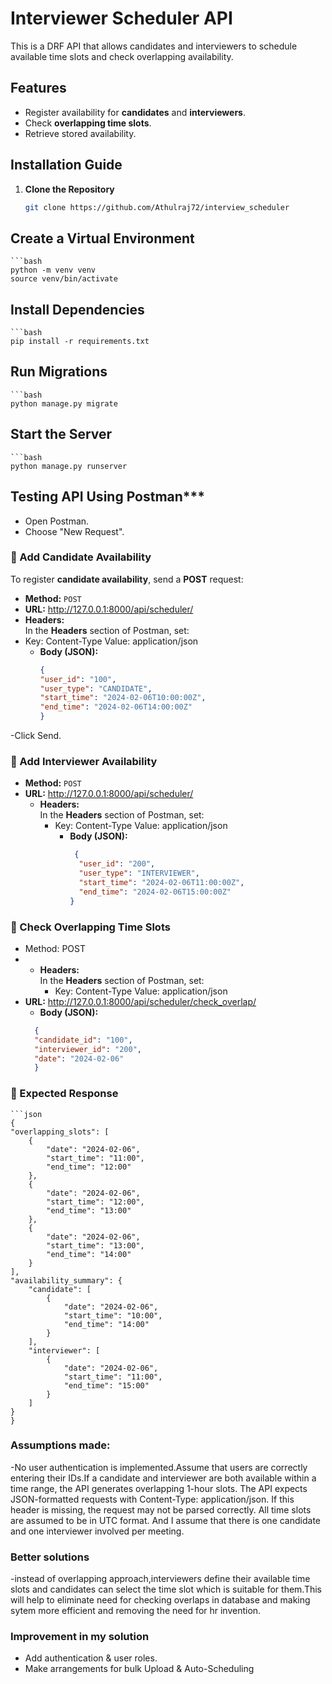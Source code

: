 # Interviewer Scheduler API

This is a DRF API that allows candidates and interviewers to schedule available time slots and check overlapping availability.
## Features
- Register availability for **candidates** and **interviewers**.
- Check **overlapping time slots**.
- Retrieve stored availability.

## Installation Guide

1. **Clone the Repository**
   ```bash
   git clone https://github.com/Athulraj72/interview_scheduler
   
## Create  a Virtual Environment
    ```bash
    python -m venv venv 
    source venv/bin/activate

## Install Dependencies
    ```bash
    pip install -r requirements.txt

## Run Migrations
    ```bash
    python manage.py migrate

## Start the Server
    ```bash
    python manage.py runserver

## Testing API Using Postman***
- Open Postman.
- Choose "New Request".
    
### **🔹  Add Candidate Availability**
To register **candidate availability**, send a **POST** request:

- **Method:** `POST`
- **URL:** http://127.0.0.1:8000/api/scheduler/
- **Headers:**  
In the **Headers** section of Postman, set:
- Key: Content-Type   Value: application/json
  - **Body (JSON):**
      ```json
      {
      "user_id": "100",
      "user_type": "CANDIDATE",
      "start_time": "2024-02-06T10:00:00Z",
      "end_time": "2024-02-06T14:00:00Z"
      }
-Click Send.

### **🔹  Add Interviewer Availability**
- **Method:** `POST`
- **URL:** http://127.0.0.1:8000/api/scheduler/
  - **Headers:**  
  In the **Headers** section of Postman, set:
    - Key: Content-Type   Value: application/json
      - **Body (JSON):**
        ```json
         {
          "user_id": "200",
          "user_type": "INTERVIEWER",
          "start_time": "2024-02-06T11:00:00Z",
          "end_time": "2024-02-06T15:00:00Z"
        }

### **🔹  Check Overlapping Time Slots**
- Method: POST
- - **Headers:**  
  In the **Headers** section of Postman, set:
    - Key: Content-Type   Value: application/json
- **URL:** http://127.0.0.1:8000/api/scheduler/check_overlap/
  - **Body (JSON):**
  ```json
    {
    "candidate_id": "100",
    "interviewer_id": "200",
    "date": "2024-02-06"
    }
### **🔹  Expected Response**
    ```json
    {
    "overlapping_slots": [
        {
            "date": "2024-02-06",
            "start_time": "11:00",
            "end_time": "12:00"
        },
        {
            "date": "2024-02-06",
            "start_time": "12:00",
            "end_time": "13:00"
        },
        {
            "date": "2024-02-06",
            "start_time": "13:00",
            "end_time": "14:00"
        }
    ],
    "availability_summary": {
        "candidate": [
            {
                "date": "2024-02-06",
                "start_time": "10:00",
                "end_time": "14:00"
            }
        ],
        "interviewer": [
            {
                "date": "2024-02-06",
                "start_time": "11:00",
                "end_time": "15:00"
            }
        ]
    }
    }

###  Assumptions made:
-No user authentication is implemented.Assume that users are correctly entering their IDs.If a candidate and interviewer are both available within a time range, 
the API generates overlapping 1-hour slots. The API expects JSON-formatted requests with Content-Type: application/json.
If this header is missing, the request may not be parsed correctly.
All time slots are assumed to be in UTC format. And I assume that there is one candidate and one interviewer involved per meeting.

### Better solutions
-instead of overlapping approach,interviewers define their available time slots and candidates can select the time slot which is suitable for them.This will help to eliminate need for checking overlaps in database and making sytem more efficient and removing the need for hr invention.

### Improvement in my solution
- Add authentication & user roles.
- Make arrangements for bulk Upload & Auto-Scheduling
